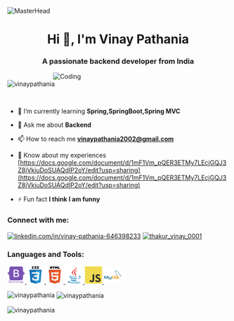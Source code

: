 ![MasterHead](https://mir-s3-cdn-cf.behance.net/project_modules/1400/6c0f9b95746151.5e9ecde69599e.gif)


<h1 align="center">Hi 👋, I'm Vinay Pathania</h1>
<h3 align="center">A passionate backend developer from India</h3>
<img align="right" alt="Coding" width="400" src="https://cdn.dribbble.com/users/1162077/screenshots/3848914/programmer.gif">

<p align="left"> <img src="https://komarev.com/ghpvc/?username=vinaypathania&label=Profile%20views&color=0e75b6&style=flat" alt="vinaypathania" /> </p>

<p align="left"> <a href="https://twitter.com/" target="blank"><img src="https://img.shields.io/twitter/follow/?logo=twitter&style=for-the-badge" alt="" /></a> </p>

- 🌱 I’m currently learning **Spring,SpringBoot,Spring MVC**

- 💬 Ask me about **Backend**

- 📫 How to reach me **vinaypathania2002@gmail.com**

- 📄 Know about my experiences [https://docs.google.com/document/d/1mF1Vm_pQER3ETMy7LEcjGQJ3Z8jVkiuDoSUAQdIP2oY/edit?usp=sharing](https://docs.google.com/document/d/1mF1Vm_pQER3ETMy7LEcjGQJ3Z8jVkiuDoSUAQdIP2oY/edit?usp=sharing)

- ⚡ Fun fact **I think I am funny**

<h3 align="left">Connect with me:</h3>
<p align="left">
<a href="https://linkedin.com/in/linkedin.com/in/vinay-pathania-646398233" target="blank"><img align="center" src="https://raw.githubusercontent.com/rahuldkjain/github-profile-readme-generator/master/src/images/icons/Social/linked-in-alt.svg" alt="linkedin.com/in/vinay-pathania-646398233" height="30" width="40" /></a>
<a href="https://instagram.com/thakur_vinay_0001" target="blank"><img align="center" src="https://raw.githubusercontent.com/rahuldkjain/github-profile-readme-generator/master/src/images/icons/Social/instagram.svg" alt="thakur_vinay_0001" height="30" width="40" /></a>
</p>

<h3 align="left">Languages and Tools:</h3>
<p align="left"> <a href="https://getbootstrap.com" target="_blank" rel="noreferrer"> <img src="https://raw.githubusercontent.com/devicons/devicon/master/icons/bootstrap/bootstrap-plain-wordmark.svg" alt="bootstrap" width="40" height="40"/> </a> <a href="https://www.w3schools.com/css/" target="_blank" rel="noreferrer"> <img src="https://raw.githubusercontent.com/devicons/devicon/master/icons/css3/css3-original-wordmark.svg" alt="css3" width="40" height="40"/> </a> <a href="https://www.w3.org/html/" target="_blank" rel="noreferrer"> <img src="https://raw.githubusercontent.com/devicons/devicon/master/icons/html5/html5-original-wordmark.svg" alt="html5" width="40" height="40"/> </a> <a href="https://www.java.com" target="_blank" rel="noreferrer"> <img src="https://raw.githubusercontent.com/devicons/devicon/master/icons/java/java-original.svg" alt="java" width="40" height="40"/> </a> <a href="https://developer.mozilla.org/en-US/docs/Web/JavaScript" target="_blank" rel="noreferrer"> <img src="https://raw.githubusercontent.com/devicons/devicon/master/icons/javascript/javascript-original.svg" alt="javascript" width="40" height="40"/> </a> <a href="https://www.mysql.com/" target="_blank" rel="noreferrer"> <img src="https://raw.githubusercontent.com/devicons/devicon/master/icons/mysql/mysql-original-wordmark.svg" alt="mysql" width="40" height="40"/> </a> </p>

<p><img align="left" margin_bottom = "20" src="https://github-readme-stats.vercel.app/api/top-langs?username=vinaypathania&show_icons=true&locale=en&layout=compact" alt="vinaypathania" /></p>

<p>&nbsp;<img align="center" src="https://github-readme-stats.vercel.app/api?username=vinaypathania&show_icons=true&locale=en" alt="vinaypathania" /></p>

<p><img align="center" src="https://github-readme-streak-stats.herokuapp.com/?user=vinaypathania&" alt="vinaypathania" /></p>


